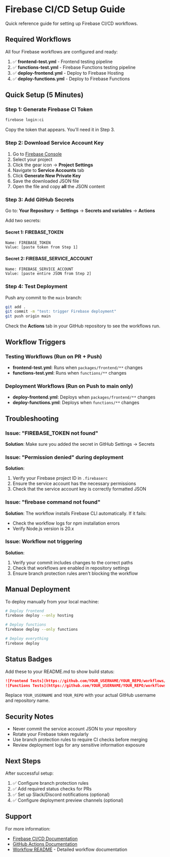 # Firebase CI/CD Setup Guide

Quick reference guide for setting up Firebase CI/CD workflows.

## Required Workflows

All four Firebase workflows are configured and ready:

1. ✅ **frontend-test.yml** - Frontend testing pipeline
2. ✅ **functions-test.yml** - Firebase Functions testing pipeline
3. ✅ **deploy-frontend.yml** - Deploy to Firebase Hosting
4. ✅ **deploy-functions.yml** - Deploy to Firebase Functions

## Quick Setup (5 Minutes)

### Step 1: Generate Firebase CI Token

```bash
firebase login:ci
```

Copy the token that appears. You'll need it in Step 3.

### Step 2: Download Service Account Key

1. Go to [Firebase Console](https://console.firebase.google.com/)
2. Select your project
3. Click the gear icon → **Project Settings**
4. Navigate to **Service Accounts** tab
5. Click **Generate New Private Key**
6. Save the downloaded JSON file
7. Open the file and copy **all** the JSON content

### Step 3: Add GitHub Secrets

Go to: **Your Repository** → **Settings** → **Secrets and variables** → **Actions**

Add two secrets:

#### Secret 1: FIREBASE_TOKEN
```
Name: FIREBASE_TOKEN
Value: [paste token from Step 1]
```

#### Secret 2: FIREBASE_SERVICE_ACCOUNT
```
Name: FIREBASE_SERVICE_ACCOUNT
Value: [paste entire JSON from Step 2]
```

### Step 4: Test Deployment

Push any commit to the `main` branch:

```bash
git add .
git commit -m "test: trigger Firebase deployment"
git push origin main
```

Check the **Actions** tab in your GitHub repository to see the workflows run.

## Workflow Triggers

### Testing Workflows (Run on PR + Push)

- **frontend-test.yml**: Runs when `packages/frontend/**` changes
- **functions-test.yml**: Runs when `functions/**` changes

### Deployment Workflows (Run on Push to main only)

- **deploy-frontend.yml**: Deploys when `packages/frontend/**` changes
- **deploy-functions.yml**: Deploys when `functions/**` changes

## Troubleshooting

### Issue: "FIREBASE_TOKEN not found"

**Solution**: Make sure you added the secret in GitHub Settings → Secrets

### Issue: "Permission denied" during deployment

**Solution**: 
1. Verify your Firebase project ID in `.firebaserc`
2. Ensure the service account has the necessary permissions
3. Check that the service account key is correctly formatted JSON

### Issue: "firebase command not found"

**Solution**: The workflow installs Firebase CLI automatically. If it fails:
- Check the workflow logs for npm installation errors
- Verify Node.js version is 20.x

### Issue: Workflow not triggering

**Solution**: 
1. Verify your commit includes changes to the correct paths
2. Check that workflows are enabled in repository settings
3. Ensure branch protection rules aren't blocking the workflow

## Manual Deployment

To deploy manually from your local machine:

```bash
# Deploy frontend
firebase deploy --only hosting

# Deploy functions
firebase deploy --only functions

# Deploy everything
firebase deploy
```

## Status Badges

Add these to your README.md to show build status:

```markdown
![Frontend Tests](https://github.com/YOUR_USERNAME/YOUR_REPO/workflows/Frontend%20Tests/badge.svg)
![Functions Tests](https://github.com/YOUR_USERNAME/YOUR_REPO/workflows/Functions%20Tests/badge.svg)
```

Replace `YOUR_USERNAME` and `YOUR_REPO` with your actual GitHub username and repository name.

## Security Notes

- Never commit the service account JSON to your repository
- Rotate your Firebase token regularly
- Use branch protection rules to require CI checks before merging
- Review deployment logs for any sensitive information exposure

## Next Steps

After successful setup:

1. ✅ Configure branch protection rules
2. ✅ Add required status checks for PRs
3. ✅ Set up Slack/Discord notifications (optional)
4. ✅ Configure deployment preview channels (optional)

## Support

For more information:
- [Firebase CI/CD Documentation](https://firebase.google.com/docs/hosting/github-integration)
- [GitHub Actions Documentation](https://docs.github.com/en/actions)
- [Workflow README](./README.md) - Detailed workflow documentation
